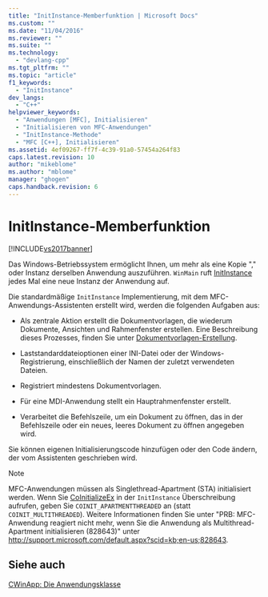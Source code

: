 ```yaml
---
title: "InitInstance-Memberfunktion | Microsoft Docs"
ms.custom: ""
ms.date: "11/04/2016"
ms.reviewer: ""
ms.suite: ""
ms.technology: 
  - "devlang-cpp"
ms.tgt_pltfrm: ""
ms.topic: "article"
f1_keywords: 
  - "InitInstance"
dev_langs: 
  - "C++"
helpviewer_keywords: 
  - "Anwendungen [MFC], Initialisieren"
  - "Initialisieren von MFC-Anwendungen"
  - "InitInstance-Methode"
  - "MFC [C++], Initialisieren"
ms.assetid: 4ef09267-ff7f-4c39-91a0-57454a264f83
caps.latest.revision: 10
author: "mikeblome"
ms.author: "mblome"
manager: "ghogen"
caps.handback.revision: 6
---
```

# InitInstance-Memberfunktion
[!INCLUDE[vs2017banner](../assembler/inline/includes/vs2017banner.md)]

Das Windows\-Betriebssystem ermöglicht Ihnen, um mehr als eine Kopie "," oder Instanz derselben Anwendung auszuführen.  `WinMain` ruft [InitInstance](../Topic/CWinApp::InitInstance.md) jedes Mal eine neue Instanz der Anwendung auf.  
  
 Die standardmäßige `InitInstance` Implementierung, mit dem MFC\-Anwendungs\-Assistenten erstellt wird, werden die folgenden Aufgaben aus:  
  
-   Als zentrale Aktion erstellt die Dokumentvorlagen, die wiederum Dokumente, Ansichten und Rahmenfenster erstellen.  Eine Beschreibung dieses Prozesses, finden Sie unter [Dokumentvorlagen\-Erstellung](../mfc/document-template-creation.md).  
  
-   Laststandarddateioptionen einer INI\-Datei oder der Windows\-Registrierung, einschließlich der Namen der zuletzt verwendeten Dateien.  
  
-   Registriert mindestens Dokumentvorlagen.  
  
-   Für eine MDI\-Anwendung stellt ein Hauptrahmenfenster erstellt.  
  
-   Verarbeitet die Befehlszeile, um ein Dokument zu öffnen, das in der Befehlszeile oder ein neues, leeres Dokument zu öffnen angegeben wird.  
  
 Sie können eigenen Initialisierungscode hinzufügen oder den Code ändern, der vom Assistenten geschrieben wird.  
  
> [!NOTE]
>  MFC\-Anwendungen müssen als Singlethread\-Apartment \(STA\) initialisiert werden.  Wenn Sie [CoInitializeEx](http://msdn.microsoft.com/library/windows/desktop/ms695279) in der `InitInstance` Überschreibung aufrufen, geben Sie `COINIT_APARTMENTTHREADED` an \(statt `COINIT_MULTITHREADED`\).  Weitere Informationen finden Sie unter "PRB: MFC\-Anwendung reagiert nicht mehr, wenn Sie die Anwendung als Multithread\-Apartment initialisieren \(828643\)" unter [http:\/\/support.microsoft.com\/default.aspx?scid\=kb;en\-us;828643](http://support.microsoft.com/default.aspx?scid=kb;en-us;828643).  
  
## Siehe auch  
 [CWinApp: Die Anwendungsklasse](../mfc/cwinapp-the-application-class.md)